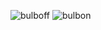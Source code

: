 ![bulboff](https://github.com/vi5github/Light-Bulb/assets/137641576/9a46616b-9d0f-40da-a7ba-eaf9e52d93d0)
![bulbon](https://github.com/vi5github/Light-Bulb/assets/137641576/eae737e2-3f99-41e7-850a-75de13669902)
